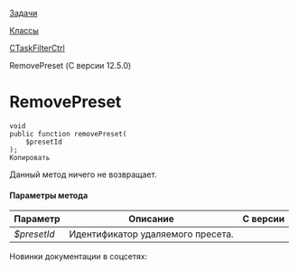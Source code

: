 [Задачи](/api_help/tasks/index.php)

[Классы](/api_help/tasks/classes/index.php)

[CTaskFilterCtrl](/api_help/tasks/classes/ctaskfilterctrl/index.php)

RemovePreset (С версии 12.5.0)

RemovePreset
============

```
void
public function removePreset(
	$presetId
);
Копировать
```

Данный метод ничего не возвращает.

#### Параметры метода

| Параметр | Описание | С версии |
| --- | --- | --- |
| *$presetId* | Идентификатор удаляемого пресета. |  |

Новинки документации в соцсетях: